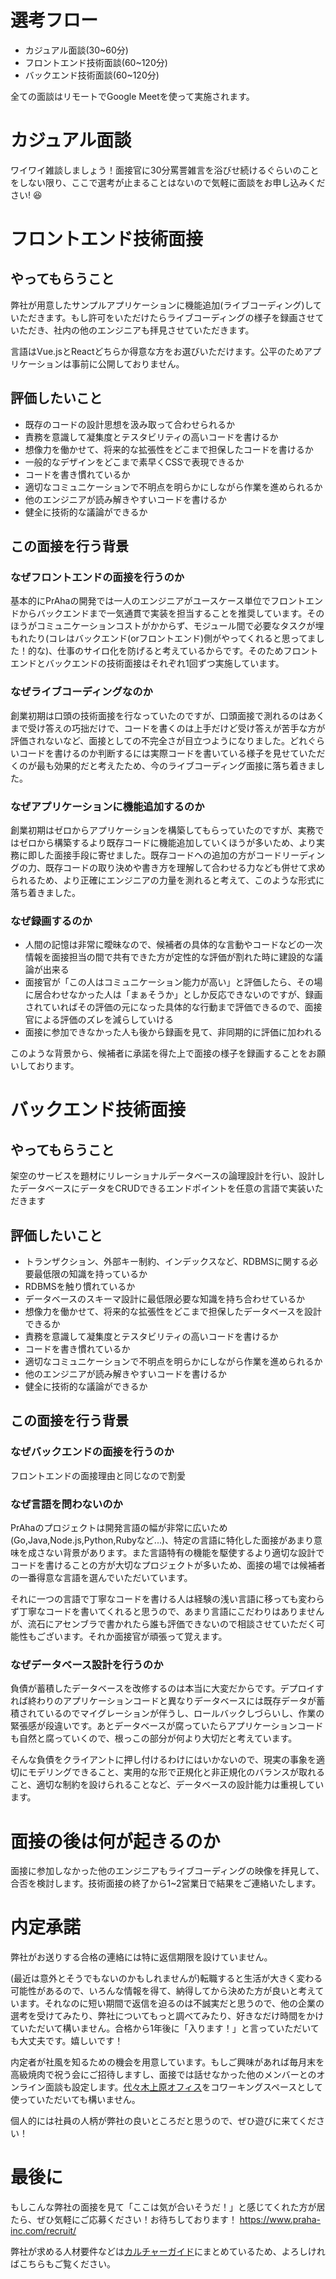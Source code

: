 # 選考フロー
- カジュアル面談(30~60分)
- フロントエンド技術面談(60~120分)
- バックエンド技術面談(60~120分)

全ての面談はリモートでGoogle Meetを使って実施されます。

# カジュアル面談
ワイワイ雑談しましょう！面接官に30分罵詈雑言を浴びせ続けるぐらいのことをしない限り、ここで選考が止まることはないので気軽に面談をお申し込みください! 😆

# フロントエンド技術面接
## やってもらうこと
弊社が用意したサンプルアプリケーションに機能追加(ライブコーディング)していただきます。もし許可をいただけたらライブコーディングの様子を録画させていただき、社内の他のエンジニアも拝見させていただきます。

言語はVue.jsとReactどちらか得意な方をお選びいただけます。公平のためアプリケーションは事前に公開しておりません。

## 評価したいこと
- 既存のコードの設計思想を汲み取って合わせられるか
- 責務を意識して凝集度とテスタビリティの高いコードを書けるか
- 想像力を働かせて、将来的な拡張性をどこまで担保したコードを書けるか
- 一般的なデザインをどこまで素早くCSSで表現できるか
- コードを書き慣れているか
- 適切なコミュニケーションで不明点を明らかにしながら作業を進められるか
- 他のエンジニアが読み解きやすいコードを書けるか
- 健全に技術的な議論ができるか

## この面接を行う背景
### なぜフロントエンドの面接を行うのか
基本的にPrAhaの開発では一人のエンジニアがユースケース単位でフロントエンドからバックエンドまで一気通貫で実装を担当することを推奨しています。そのほうがコミュニケーションコストがかからず、モジュール間で必要なタスクが埋もれたり(コレはバックエンド(orフロントエンド)側がやってくれると思ってました！的な)、仕事のサイロ化を防げると考えているからです。そのためフロントエンドとバックエンドの技術面接はそれぞれ1回ずつ実施しています。

### なぜライブコーディングなのか
創業初期は口頭の技術面接を行なっていたのですが、口頭面接で測れるのはあくまで受け答えの巧拙だけで、コードを書くのは上手だけど受け答えが苦手な方が評価されないなど、面接としての不完全さが目立つようになりました。どれぐらいコードを書けるのか判断するには実際コードを書いている様子を見せていただくのが最も効果的だと考えたため、今のライブコーディング面接に落ち着きました。

### なぜアプリケーションに機能追加するのか
創業初期はゼロからアプリケーションを構築してもらっていたのですが、実務ではゼロから構築するより既存コードに機能追加していくほうが多いため、より実務に即した面接手段に寄せました。既存コードへの追加の方がコードリーディングの力、既存コードの取り決めや書き方を理解して合わせる力なども併せて求められるため、より正確にエンジニアの力量を測れると考えて、このような形式に落ち着きました。

### なぜ録画するのか
- 人間の記憶は非常に曖昧なので、候補者の具体的な言動やコードなどの一次情報を面接担当の間で共有できた方が定性的な評価が割れた時に建設的な議論が出来る
- 面接官が「この人はコミュニケーション能力が高い」と評価したら、その場に居合わせなかった人は「まぁそうか」としか反応できないのですが、録画されていればその評価の元になった具体的な行動まで評価できるので、面接官による評価のズレを減らしていける
- 面接に参加できなかった人も後から録画を見て、非同期的に評価に加われる

このような背景から、候補者に承諾を得た上で面接の様子を録画することをお願いしております。

# バックエンド技術面接
## やってもらうこと
架空のサービスを題材にリレーショナルデータベースの論理設計を行い、設計したデータベースにデータをCRUDできるエンドポイントを任意の言語で実装いただきます

## 評価したいこと
- トランザクション、外部キー制約、インデックスなど、RDBMSに関する必要最低限の知識を持っているか
- RDBMSを触り慣れているか
- データベースのスキーマ設計に最低限必要な知識を持ち合わせているか
- 想像力を働かせて、将来的な拡張性をどこまで担保したデータベースを設計できるか
- 責務を意識して凝集度とテスタビリティの高いコードを書けるか
- コードを書き慣れているか
- 適切なコミュニケーションで不明点を明らかにしながら作業を進められるか
- 他のエンジニアが読み解きやすいコードを書けるか
- 健全に技術的な議論ができるか

## この面接を行う背景
### なぜバックエンドの面接を行うのか
フロントエンドの面接理由と同じなので割愛

### なぜ言語を問わないのか
PrAhaのプロジェクトは開発言語の幅が非常に広いため(Go,Java,Node.js,Python,Rubyなど...)、特定の言語に特化した面接があまり意味を成さない背景があります。また言語特有の機能を駆使するより適切な設計でコードを書けることの方が大切なプロジェクトが多いため、面接の場では候補者の一番得意な言語を選んでいただいています。

それに一つの言語で丁寧なコードを書ける人は経験の浅い言語に移っても変わらず丁寧なコードを書いてくれると思うので、あまり言語にこだわりはありませんが、流石にアセンブラで書かれたら誰も評価できないので相談させていただく可能性もございます。それか面接官が頑張って覚えます。

### なぜデータベース設計を行うのか
負債が蓄積したデータベースを改修するのは本当に大変だからです。デプロイすれば終わりのアプリケーションコードと異なりデータベースには既存データが蓄積されているのでマイグレーションが伴うし、ロールバックしづらいし、作業の緊張感が段違いです。あとデータベースが腐っていたらアプリケーションコードも自然と腐っていくので、根っこの部分が何より大切だと考えています。

そんな負債をクライアントに押し付けるわけにはいかないので、現実の事象を適切にモデリングできること、実用的な形で正規化と非正規化のバランスが取れること、適切な制約を設けられることなど、データベースの設計能力は重視しています。

# 面接の後は何が起きるのか
面接に参加しなかった他のエンジニアもライブコーディングの映像を拝見して、合否を検討します。技術面接の終了から1~2営業日で結果をご連絡いたします。

# 内定承諾
弊社がお送りする合格の連絡には特に返信期限を設けていません。

(最近は意外とそうでもないのかもしれませんが)転職すると生活が大きく変わる可能性があるので、いろんな情報を得て、納得してから決めた方が良いと考えています。それなのに短い期間で返信を迫るのは不誠実だと思うので、他の企業の選考を受けてみたり、弊社についてもっと調べてみたり、好きなだけ時間をかけていただいて構いません。合格から1年後に「入ります！」と言っていただいても大丈夫です。嬉しいです！

内定者が社風を知るための機会を用意しています。もしご興味があれば毎月末を高級焼肉で祝う会にご招待しますし、面接では話せなかった他のメンバーとのオンライン面談も設定します。[代々木上原オフィス](https://note.com/prahainc/n/n8c96291fdc31)をコワーキングスペースとして使っていただいても構いません。

個人的には社員の人柄が弊社の良いところだと思うので、ぜひ遊びに来てください！

# 最後に
もしこんな弊社の面接を見て「ここは気が合いそうだ！」と感じてくれた方が居たら、ぜひ気軽にご応募ください！お待ちしております！
https://www.praha-inc.com/recruit/

弊社が求める人材要件などは[カルチャーガイド](/for-external/culture)にまとめているため、よろしければこちらもご覧ください。
